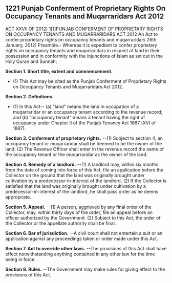 ## 1221 Punjab Conferment of Proprietary Rights On Occupancy Tenants and Muqarraridars Act 2012
 
ACT XXVII OF 2012)
1[1]PUNJAB CONFERMENT OF PROPRIETARY
RIGHTS ON OCCUPANCY TENANTS AND
MUQARRARIDARS ACT 2012
An Act to confer proprietary rights on
occupancy tenants and muqarraridars
26th January, 2012]
Preamble.- Whereas it is expedient to confer proprietary rights on occupancy tenants and muqarraridars in respect of land in their possession and in conformity with the injunctions of Islam as set out in the Holy Quran and Sunnah;


**Section 1. Short title, extent and commencement.**
- (1) This Act may be cited as the Punjab Conferment of Proprietary Rights on Occupancy Tenants and Muqarraridars Act 2012.

 

**Section 2. Definitions.**
- (1) In this Act--
   (a) "land" means the land in occupation of a muqarraridar or an occupancy tenant according to the revenue record; and
   (b) "occupancy tenant" means a tenant having the right of occupancy under Chapter II of the Punjab Tenancy Act 1887 (XVI of 1887).

 

**Section 3. Conferment of proprietary rights.**
--(1) Subject to section 4, an occupancy tenant or muqarraridar shall be deemed to be the owner of the land.
   (2) The Revenue Officer shall enter in the revenue record the name of the occupancy tenant or the muqarraridar as the owner of the land.

 

**Section 4. Remedy of a landlord.**
--(1) A landlord may, within six months from the date of coming into force of this Act, file an application before the Collector on the ground that the land was originally brought under cultivation by a predecessor-in-interest of the landlord.
   (2) If the Collector is satisfied that the land was originally brought under cultivation by a predecessor-in-interest of the landlord, he shall pass order as he deems appropriate.

 

**Section 5. Appeal.**
--(1) A person, aggrieved by any final order of the Collector, may, within thirty days of the order, file an appeal before an officer authorized by the Government.
   (2) Subject to this Act, the order of the Collector or the appellate authority shall be final.

 

**Section 6. Bar of jurisdiction.**
--A civil court shall not entertain a suit or an application against any proceedings taken or order made under this Act.

 

**Section 7. Act to override other laws.**
--The provisions of this Act shall have effect notwithstanding anything contained in any other law for the time being in force.

 

**Section 8. Rules.**
--The Government may make rules for giving effect to the provisions of this Act.

